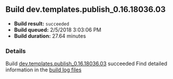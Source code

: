 ## Build dev.templates.publish_0.16.18036.03
- **Build result:** `succeeded`
- **Build queued:** 2/5/2018 3:03:06 PM
- **Build duration:** 27.64 minutes
### Details
Build [dev.templates.publish_0.16.18036.03](https://winappstudio.visualstudio.com/web/build.aspx?pcguid=a4ef43be-68ce-4195-a619-079b4d9834c2&builduri=vstfs%3a%2f%2f%2fBuild%2fBuild%2f24872) succeeded
Find detailed information in the [build log files](https://uwpctdiags.blob.core.windows.net/buildlogs/dev.templates.publish_0.16.18036.03_logs.zip)
